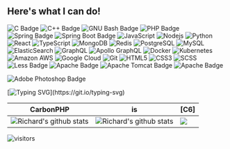 ## Here's what I can do!
<!-- https://badges.pages.dev/ -->
![C Badge](https://img.shields.io/badge/C-A8B9CC?style=flat&logo=c&logoColor=fff&style=for-the-badge)
![C++ Badge](https://img.shields.io/badge/C%2B%2B-00599C?style=flat&logo=cplusplus&logoColor=fff&style=flat)
![GNU Bash Badge](https://img.shields.io/badge/GNU%20Bash-4EAA25?style=flat&logo=gnubash&logoColor=fff&style=for-the-badge)
![PHP Badge](https://img.shields.io/badge/PHP-777BB4?style=flat&logo=php&logoColor=fff&style=for-the-badge)
![Spring Badge](https://img.shields.io/badge/Spring-6DB33F?style=flat&logo=spring&logoColor=fff&style=for-the-badge)
![Spring Boot Badge](https://img.shields.io/badge/Spring%20Boot-6DB33F?style=flat&logo=springboot&logoColor=fff&style=for-the-badge)
![JavaScript](https://img.shields.io/badge/-JavaScript-323330?style=flat&logo=javascript&logoColor=white)
![Nodejs](https://img.shields.io/badge/-Nodejs-68a063?style=flat&logo=Node.js&logoColor=white)
![Python](https://img.shields.io/badge/-Python-4B8BBE?style=flat&logo=Python&logoColor=white)
![React](https://img.shields.io/badge/-React-323330?style=flat&logo=react&logoColor=white)
![TypeScript](https://img.shields.io/badge/-TypeScript-007ACC?style=flat&logo=typescript&logoColor=white)
![MongoDB](https://img.shields.io/badge/-MongoDB-4DB33D?style=flat&logo=mongodb&logoColor=white)
![Redis](https://img.shields.io/badge/-Redis-D82C20?style=flat&logo=Redis&logoColor=white)
![PostgreSQL](https://img.shields.io/badge/-PostgreSQL-336791?style=flat&logo=postgresql&logoColor=white)
![MySQL](https://img.shields.io/badge/-MySQL-00758F?style=flat&logo=mysql&logoColor=white)
![ElasticSearch](https://img.shields.io/badge/-ElasticSearch-005571?style=flat&logo=elasticsearch&logoColor=white)
![GraphQL](https://img.shields.io/badge/-GraphQL-E10098?style=flat&logo=graphql&logoColor=white)
![Apollo GraphQL](https://img.shields.io/badge/-Apollo%20GraphQL-311C87?style=flat&logo=apollo-graphql&logoColor=white)
![Docker](https://img.shields.io/badge/-Docker-384d54?style=flat&logo=docker&logoColor=white)
![Kubernetes](https://img.shields.io/badge/-Kubernetes-326ce5?style=flat&logo=kubernetes&logoColor=white)
![Amazon AWS](https://img.shields.io/badge/Amazon%20AWS-FF9900?style=flat&logo=amazon-aws&logoColor=white)
![Google Cloud](https://img.shields.io/badge/Google%20Cloud-4285F4?style=flat&logo=google-cloud&logoColor=white)
![Git](https://img.shields.io/badge/-Git-f34f29?style=flat&logo=git&logoColor=white)
![HTML5](https://img.shields.io/badge/-HTML5-f06529?style=flat&logo=html5&logoColor=white)
![CSS3](https://img.shields.io/badge/-CSS3-264de4?style=flat&logo=css3&logoColor=white)
![SCSS](https://img.shields.io/badge/-SCSS-CC6699?style=flat&logo=sass&logoColor=white)
![Less Badge](https://img.shields.io/badge/Less-1D365D?logo=less&logoColor=fff&style=for-the-badge)
![Apache Badge](https://img.shields.io/badge/Apache-D22128?logo=apache&logoColor=fff&style=for-the-badge)
![Apache Tomcat Badge](https://img.shields.io/badge/Apache%20Tomcat-F8DC75?logo=apachetomcat&logoColor=000&style=for-the-badge)
![Apache Badge](https://img.shields.io/badge/Apache-D22128?logo=apache&logoColor=fff&style=for-the-badge)


![Adobe Photoshop Badge](https://img.shields.io/badge/Adobe%20Photoshop-31A8FF?logo=adobephotoshop&logoColor=fff&style=for-the-badge)


[![Typing SVG](https://readme-typing-svg.herokuapp.com?color=1FF727&lines=Wake+up+Neo...;The+Matrix+has+you...+;+Follow+the+white+rabbit.;Knock%2C+knock%2C+Neo.)](https://git.io/typing-svg)

CarbonPHP | is | [C6]
--- | --- | --- 
![Richard's github stats](https://github-readme-stats.vercel.app/api?username=richardtmiles&show_icons=true&theme=radical&include_all_commits=true) | ![Richard's github stats](https://github-readme-stats.vercel.app/api/top-langs/?username=richardtmiles&theme=radical&layout=compact) | <img src="https://github-readme-streak-stats.herokuapp.com/?user=richardtmiles"></img>

<p align="left">
<img src="https://visitor-badge.laobi.icu/badge?page_id=richardtmiles.richardtmiles" alt="visitors"/>
</p>
